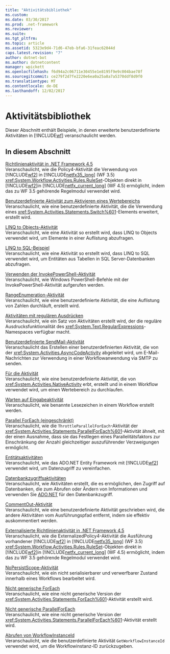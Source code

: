 ```yaml
---
title: "Aktivitätsbibliothek"
ms.custom: 
ms.date: 03/30/2017
ms.prod: .net-framework
ms.reviewer: 
ms.suite: 
ms.tgt_pltfrm: 
ms.topic: article
ms.assetid: 5323e9d4-71d6-47eb-bfa6-31feac62044d
caps.latest.revision: "7"
author: dotnet-bot
ms.author: dotnetcontent
manager: wpickett
ms.openlocfilehash: f6d94a2c06711e30455e1e8195f9e9c004bae78f
ms.sourcegitcommit: ce279f2d7fe2220e6ea0a25a8a7a5370ddf8d9f0
ms.translationtype: MT
ms.contentlocale: de-DE
ms.lasthandoff: 12/02/2017
---
```

# <a name="activity-library"></a>Aktivitätsbibliothek
Dieser Abschnitt enthält Beispiele, in denen erweiterte benutzerdefinierte Aktivitäten in [!INCLUDE[wf](../../../../includes/wf-md.md)] veranschaulicht werden.  
  
## <a name="in-this-section"></a>In diesem Abschnitt  
 [Richtlinienaktivität in .NET Framework 4.5](../../../../docs/framework/windows-workflow-foundation/samples/policy-activity-in-net-framework-4-5.md)  
 Veranschaulicht, wie die Policy4-Aktivität die Verwendung von [!INCLUDE[wf2](../../../../includes/wf2-md.md)] in [!INCLUDE[netfx35_long](../../../../includes/netfx35-long-md.md)] (WF 3.5) <xref:System.Workflow.Activities.Rules.RuleSet>-Objekten direkt in [!INCLUDE[wf2](../../../../includes/wf2-md.md)]in [!INCLUDE[netfx_current_long](../../../../includes/netfx-current-long-md.md)] (WF 4.5) ermöglicht, indem das zu WF 3.5 gehörende Regelmodul verwendet wird.  
  
 [Benutzerdefinierte Aktivität zum Aktivieren eines Wertebereichs](../../../../docs/framework/windows-workflow-foundation/samples/custom-activity-to-switch-on-a-range-of-values.md)  
 Veranschaulicht, wie eine benutzerdefinierte Aktivität, die die Verwendung eines <xref:System.Activities.Statements.Switch%601>-Elements erweitert, erstellt wird.  
  
 [LINQ to Objects-Aktivität](../../../../docs/framework/windows-workflow-foundation/samples/linq-to-objects-activity.md)  
 Veranschaulicht, wie eine Aktivität so erstellt wird, dass LINQ to Objects verwendet wird, um Elemente in einer Auflistung abzufragen.  
  
 [LINQ to SQL-Beispiel](../../../../docs/framework/windows-workflow-foundation/samples/linq-to-sql-sample.md)  
 Veranschaulicht, wie eine Aktivität so erstellt wird, dass LINQ to SQL verwendet wird, um Entitäten aus Tabellen in SQL Server-Datenbanken abzufragen.  
  
 [Verwenden der InvokePowerShell-Aktivität](../../../../docs/framework/windows-workflow-foundation/samples/using-the-invokepowershell-activity.md)  
 Veranschaulicht, wie Windows PowerShell-Befehle mit der InvokePowerShell-Aktivität aufgerufen werden.  
  
 [RangeEnumeration-Aktivität](../../../../docs/framework/windows-workflow-foundation/samples/rangeenumeration-activity.md)  
 Veranschaulicht, wie eine benutzerdefinierte Aktivität, die eine Auflistung von Zahlen durchläuft, erstellt wird.  
  
 [Aktivitäten mit regulären Ausdrücken](../../../../docs/framework/windows-workflow-foundation/samples/regular-expression-activities.md)  
 Veranschaulicht, wie ein Satz von Aktivitäten erstellt wird, der die reguläre Ausdrucksfunktionalität des <xref:System.Text.RegularExpressions>-Namespaces verfügbar macht.  
  
 [Benutzerdefinierte SendMail-Aktivität](../../../../docs/framework/windows-workflow-foundation/samples/sendmail-custom-activity.md)  
 Veranschaulicht das Erstellen einer benutzerdefinierten Aktivität, die von der <xref:System.Activities.AsyncCodeActivity> abgeleitet wird, um E-Mail-Nachrichten zur Verwendung in einer Workflowanwendung via SMTP zu senden.  
  
 [Für die Aktivität](../../../../docs/framework/windows-workflow-foundation/samples/for-activity.md)  
 Veranschaulicht, wie eine benutzerdefinierte Aktivität, die von <xref:System.Activities.NativeActivity> erbt, erstellt und in einem Workflow verwendet wird, um einen Wertebereich zu durchlaufen.  
  
 [Warten auf Eingabeaktivität](../../../../docs/framework/windows-workflow-foundation/samples/wait-for-input-activity.md)  
 Veranschaulicht, wie benannte Lesezeichen in einem Workflow erstellt werden.  
  
 [Parallel ForEach (eingeschränkt)](../../../../docs/framework/windows-workflow-foundation/samples/throttled-parallel-foreach.md)  
 Veranschaulicht, wie die `ThrottleParallelForEach`-Aktivität der <xref:System.Activities.Statements.ParallelForEach%601>-Aktivität ähnelt, mit der einen Ausnahme, dass sie das Festlegen eines Parallelitätsfaktors zur Einschränkung der Anzahl gleichzeitiger auszuführender Verzweigungen ermöglicht.  
  
 [Entitätsaktivitäten](../../../../docs/framework/windows-workflow-foundation/samples/entity-activities.md)  
 Veranschaulicht, wie das ADO.NET Entity Framework mit [!INCLUDE[wf2](../../../../includes/wf2-md.md)] verwendet wird, um Datenzugriff zu vereinfachen.  
  
 [Datenbankzugriffsaktivitäten](../../../../docs/framework/windows-workflow-foundation/samples/database-access-activities.md)  
 Veranschaulicht, wie Aktivitäten erstellt, die es ermöglichen, den Zugriff auf Datenbanken, die zum Abrufen oder Ändern von Informationen und verwenden Sie [ADO.NET](http://go.microsoft.com/fwlink/?LinkId=166081) für den Datenbankzugriff.  
  
 [CommentOut-Aktivität](../../../../docs/framework/windows-workflow-foundation/samples/commentout-activity.md)  
 Veranschaulicht, wie eine benutzerdefinierte Aktivität geschrieben wird, die andere Aktivitäten vom Ausführungspfad entfernt, indem sie effektiv auskommentiert werden.  
  
 [Externalisierte Richtlinienaktivität in .NET Framework 4.5](../../../../docs/framework/windows-workflow-foundation/samples/externalized-policy-activity-in-net-framework-4-5.md)  
 Veranschaulicht, wie die ExternalizedPolicy4-Aktivität die Ausführung vorhandener [!INCLUDE[wf2](../../../../includes/wf2-md.md)] in [!INCLUDE[netfx35_long](../../../../includes/netfx35-long-md.md)] (WF 3.5) <xref:System.Workflow.Activities.Rules.RuleSet>-Objekten direkt in [!INCLUDE[wf2](../../../../includes/wf2-md.md)]in [!INCLUDE[netfx_current_long](../../../../includes/netfx-current-long-md.md)] (WF 4.5) ermöglicht, indem das zu WF 3.5 gehörende Regelmodul verwendet wird.  
  
 [NoPersistScope-Aktivität](../../../../docs/framework/windows-workflow-foundation/samples/nopersistscope-activity.md)  
 Veranschaulicht, wie ein nicht serialisierbarer und verwerfbarer Zustand innerhalb eines Workflows bearbeitet wird.  
  
 [Nicht generische ForEach](../../../../docs/framework/windows-workflow-foundation/samples/non-generic-foreach.md)  
 Veranschaulicht, wie eine nicht generische Version der <xref:System.Activities.Statements.ForEach%601>-Aktivität erstellt wird.  
  
 [Nicht generische ParallelForEach](../../../../docs/framework/windows-workflow-foundation/samples/non-generic-parallelforeach.md)  
 Veranschaulicht, wie eine nicht generische Version der <xref:System.Activities.Statements.ParallelForEach%601>-Aktivität erstellt wird.  
  
 [Abrufen von WorkflowInstanceId](../../../../docs/framework/windows-workflow-foundation/samples/get-workflowinstanceid.md)  
 Veranschaulicht, wie die benutzerdefinierte Aktivität `GetWorkflowInstanceId` verwendet wird, um die Workflowinstanz-ID zurückzugeben.
